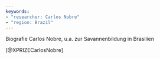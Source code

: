 ```yaml
---
keywords:
- "researcher: Carlos Nobre"
- "region: Brazil"
---
```


Biografie Carlos Nobre, u.a. zur Savannenbildung in Brasilien

[@XPRIZECarlosNobre] 